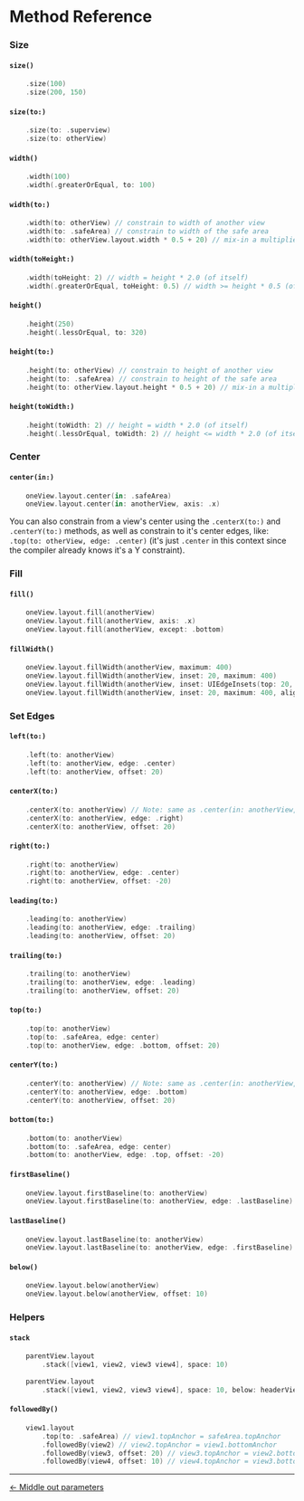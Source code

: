 # Method Reference

### Size

#### `size()`
```swift
    .size(100)
    .size(200, 150)
```

#### `size(to:)`
```swift
    .size(to: .superview)
    .size(to: otherView)
```

#### `width()`
```swift
    .width(100)
    .width(.greaterOrEqual, to: 100)
```

#### `width(to:)`
```swift
    .width(to: otherView) // constrain to width of another view
    .width(to: .safeArea) // constrain to width of the safe area
    .width(to: otherView.layout.width * 0.5 + 20) // mix-in a multiplier and/or constant
```

#### `width(toHeight:)`
```swift
    .width(toHeight: 2) // width = height * 2.0 (of itself)
    .width(.greaterOrEqual, toHeight: 0.5) // width >= height * 0.5 (of itself)
```

#### `height()`
```swift
    .height(250)
    .height(.lessOrEqual, to: 320)
```

#### `height(to:)`
```swift
    .height(to: otherView) // constrain to height of another view
    .height(to: .safeArea) // constrain to height of the safe area
    .height(to: otherView.layout.height * 0.5 + 20) // mix-in a multiplier and/or constant
```

#### `height(toWidth:)`
```swift
    .height(toWidth: 2) // height = width * 2.0 (of itself)
    .height(.lessOrEqual, toWidth: 2) // height <= width * 2.0 (of itself)
```

### Center
#### `center(in:)`
```swift
    oneView.layout.center(in: .safeArea)
    oneView.layout.center(in: anotherView, axis: .x)
```
You can also constrain from a view's center using the `.centerX(to:)` and `.centerY(to:)` methods, as well as constrain to it's center edges, like: `.top(to: otherView, edge: .center)` (it's just `.center` in this context since the compiler already knows it's a Y constraint).

### Fill

#### `fill()`
```swift
    oneView.layout.fill(anotherView)
    oneView.layout.fill(anotherView, axis: .x)
    oneView.layout.fill(anotherView, except: .bottom)
```

#### `fillWidth()`
```swift
    oneView.layout.fillWidth(anotherView, maximum: 400)
    oneView.layout.fillWidth(anotherView, inset: 20, maximum: 400)
    oneView.layout.fillWidth(anotherView, inset: UIEdgeInsets(top: 20, left: 20, bottom: 20, right: 20), maximum: 400)
    oneView.layout.fillWidth(anotherView, inset: 20, maximum: 400, alignTo: .leading)
```

### Set Edges

#### `left(to:)`
```swift
    .left(to: anotherView)
    .left(to: anotherView, edge: .center)
    .left(to: anotherView, offset: 20)
```

#### `centerX(to:)`
```swift
    .centerX(to: anotherView) // Note: same as .center(in: anotherView, axis: .x)
    .centerX(to: anotherView, edge: .right)
    .centerX(to: anotherView, offset: 20)
```

#### `right(to:)`
```swift
    .right(to: anotherView)
    .right(to: anotherView, edge: .center)
    .right(to: anotherView, offset: -20)
```

#### `leading(to:)`
```swift
    .leading(to: anotherView)
    .leading(to: anotherView, edge: .trailing)
    .leading(to: anotherView, offset: 20)
```

#### `trailing(to:)`
```swift
    .trailing(to: anotherView)
    .trailing(to: anotherView, edge: .leading)
    .trailing(to: anotherView, offset: 20)
```

#### `top(to:)`
```swift
    .top(to: anotherView)
    .top(to: .safeArea, edge: center)
    .top(to: anotherView, edge: .bottom, offset: 20)
```

#### `centerY(to:)`
```swift
    .centerY(to: anotherView) // Note: same as .center(in: anotherView, axis: .y)
    .centerY(to: anotherView, edge: .bottom)
    .centerY(to: anotherView, offset: 20)
```

#### `bottom(to:)`
```swift
    .bottom(to: anotherView)
    .bottom(to: .safeArea, edge: center)
    .bottom(to: anotherView, edge: .top, offset: -20)
```

#### `firstBaseline()`
```swift
    oneView.layout.firstBaseline(to: anotherView)
    oneView.layout.firstBaseline(to: anotherView, edge: .lastBaseline)
```

#### `lastBaseline()`
```swift
    oneView.layout.lastBaseline(to: anotherView)
    oneView.layout.lastBaseline(to: anotherView, edge: .firstBaseline)
```

#### `below()`
```swift
    oneView.layout.below(anotherView)
    oneView.layout.below(anotherView, offset: 10)
```

### Helpers
#### `stack`
```swift
    parentView.layout
        .stack([view1, view2, view3 view4], space: 10)
        
    parentView.layout
        .stack([view1, view2, view3 view4], space: 10, below: headerView, offset20)
```

#### `followedBy()`
```swift
    view1.layout
        .top(to: .safeArea) // view1.topAnchor = safeArea.topAnchor
        .followedBy(view2) // view2.topAnchor = view1.bottomAnchor
        .followedBy(view3, offset: 20) // view3.topAnchor = view2.bottomAnchor + 20
        .followedBy(view4, offset: 10) // view4.topAnchor = view3.bottomAnchor + 10
```

***

[<- Middle out parameters](middle-out-parameters)
